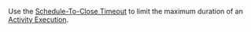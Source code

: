 Use the [Schedule-To-Close Timeout](/docs/concepts/what-is-a-schedule-to-close-timeout) to limit the maximum duration of an [Activity Execution](/docs/concepts/what-is-an-activity-execution).
